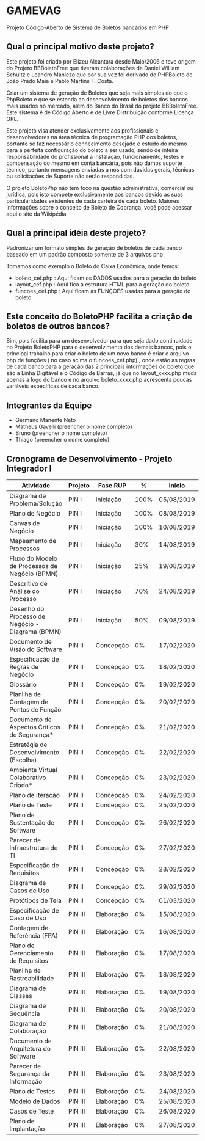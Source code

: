 GAMEVAG
=========

Projeto Código-Aberto de Sistema de Boletos bancários em PHP

## Qual o principal motivo deste projeto?
Este projeto foi criado por Elizeu Alcantara desde Maio/2006 e teve origem do Projeto BBBoletoFree que tiveram colaborações de Daniel William Schultz e Leandro Maniezo que por sua vez foi derivado do PHPBoleto de João Prado Maia e Pablo Martins F. Costa.

Criar um sistema de geração de Boletos que seja mais simples do que o PhpBoleto e que se estenda ao desenvolvimento de boletos dos bancos mais usados no mercado, além do Banco do Brasil do projeto BBBoletoFree. Este sistema é de Código Aberto e de Livre Distribuição conforme Licença GPL.

Este projeto visa atender exclusivamente aos profissionais e desenvolvedores na área técnica de programação PHP dos boletos, portanto se faz necessário conhecimento desejado e estudo do mesmo para a perfeita configuração do boleto a ser usado, sendo de inteira responsabilidade do profissional a instalação, funcionamento, testes e compensação do mesmo em conta bancária, pois não damos suporte técnico, portanto mensagens enviadas a nós com dúvidas gerais, técnicas ou solicitações de Suporte não serão respondidas.

O projeto BoletoPhp não tem foco na questão administrativa, comercial ou jurídica, pois isto compete exclusivamente aos bancos devido as suas particularidades existentes de cada carteira de cada boleto. Maiores informações sobre o conceito de Boleto de Cobrança, você pode acessar aqui o site da Wikipédia

## Qual a principal idéia deste projeto?
Padronizar um formato simples de geração de boletos de cada banco baseado em um padrão composto somente de 3 arquivos php

Tomamos como exemplo o Boleto do Caixa Econômica, onde temos:

- boleto_cef.php : Aqui ficam os DADOS usados para a geração do boleto
- layout_cef.php : Aqui fica a estrutura HTML para a geração do boleto
- funcoes_cef.php : Aqui ficam as FUNÇOES usadas para a geração do boleto 

## Este conceito do BoletoPHP facilita a criação de boletos de outros bancos?
Sim, pois facilita para um desenvolvedor para que seja dado continuidade no Projeto BoletoPHP para o desenvolvimento dos demais bancos, pois o principal trabalho para criar o boleto de um novo banco é criar o arquivo php de funções ( no caso acima o funcoes_cef.php) , onde estão as regras de cada banco para a geração das 2 principais informações do boleto que são a Linha Digitável e o Código de Barras, já que no layout_xxxx.php muda apenas a logo do banco e no arquivo boleto_xxxx.php acrescenta poucas variáveis específicas de cada banco.

## Integrantes da Equipe
- Germano Manente Neto
- Matheus Gavelli (preencher o nome completo)
- Bruno (preencher o nome completo)
- Thiago (preencher o nome completo)

## Cronograma de Desenvolvimento - Projeto Integrador I

| Atividade                                       | Projeto | Fase RUP  |   %  | Início     | Término    |
|-------------------------------------------------|---------|-----------|------|------------|------------|
|Diagrama de Problema/Solução                     | PIN I   | Iniciação | 100% | 05/08/2019 | 08/08/2019 |
|Plano de Negócio                                 | PIN I   | Iniciação | 100% | 08/08/2019 | 10/08/2019 |
|Canvas de Negócio                                | PIN I   | Iniciação | 100% | 10/08/2019 | 14/08/2019 |
|Mapeamento de Processos                          | PIN I   | Iniciação | 30%  | 14/08/2019 | 19/08/2019 |
|Fluxo do Modelo de Processos de Negócio (BPMN)   | PIN I   | Iniciação | 25%  | 19/08/2019 | 24/08/2019 |
|Descritivo de Análise do Processo                | PIN I   | Iniciação | 70%  | 24/08/2019 | 29/08/2019 |
|Desenho do Processo de Negócio - Diagrama (BPMN) | PIN I   | Iniciação | 50%  | 09/08/2019 | 11/08/2019 |
|Documento de Visão do Software	                  | PIN II  | Concepção | 0%   | 17/02/2020 | 30/06/2020 |
|Especificação de Regras de Negócio	              | PIN II  | Concepção | 0%   | 18/02/2020 | 01/07/2020 |
|Glossário                                        | PIN II  | Concepção | 0%   | 19/02/2020 | 02/07/2020 |
|Planilha de Contagem de Pontos de Função         | PIN II  | Concepção | 0%   | 20/02/2020 | 03/07/2020 |
|Documento de Aspectos Críticos de Segurança*     | PIN II  | Concepção | 0%   | 21/02/2020 | 04/07/2020 |
|Estratégia de Desenvolvimento (Escolha)          | PIN II  | Concepção | 0%   | 22/02/2020 | 05/07/2020 |
|Ambiente Virtual Colaborativo Criado*	          | PIN II  | Concepção | 0%   | 23/02/2020 | 06/07/2020 |
|Plano de Iteração                                | PIN II  | Concepção | 0%   | 24/02/2020 | 07/07/2020 |
|Plano de Teste                                   | PIN II  | Concepção | 0%   | 25/02/2020 | 08/07/2020 |
|Plano de Sustentação de Software                 | PIN II  | Concepção | 0%   | 26/02/2020 | 09/07/2020 |
|Parecer de Infraestrutura de TI                  | PIN II  | Concepção | 0%   | 27/02/2020 | 10/07/2020 |
|Especificação de Requisitos                      | PIN II  | Concepção | 0%   | 28/02/2020 | 11/07/2020 |
|Diagrama de Casos de Uso                         | PIN II  | Concepção | 0%   | 29/02/2020 | 12/07/2020 |
|Protótipos de Tela  	                          | PIN II  | Concepção | 0%   | 01/03/2020 | 13/07/2020 |
|Especificação de Caso de Uso                     | PIN III | Elaboração| 0%   | 15/08/2020 | 13/12/2020 |
|Contagem de Referência (FPA)                     | PIN III | Elaboração| 0%   | 16/08/2020 | 14/12/2020 |
|Plano de Gerenciamento de Requisitos             | PIN III | Elaboração| 0%   | 17/08/2020 | 15/12/2020 |
|Planilha de Rastreabilidade                      | PIN III | Elaboração| 0%   | 18/08/2020 | 16/12/2020 |
|Diagrama de Classes                              | PIN III | Elaboração| 0%   | 19/08/2020 | 17/12/2020 |
|Diagrama de Sequência                            | PIN III | Elaboração| 0%   | 20/08/2020 | 18/12/2020 |
|Diagrama de Colaboração                          | PIN III | Elaboração| 0%   | 21/08/2020 | 19/12/2020 |
|Documento de Arquitetura do Software             | PIN III | Elaboração| 0%   | 22/08/2020 | 20/12/2020 |
|Parecer de Segurança da Informação               | PIN III | Elaboração| 0%   | 23/08/2020 | 21/12/2020 |
|Plano de Testes                                  | PIN III | Elaboração| 0%   | 24/08/2020 | 22/12/2020 |
|Modelo de Dados                                  | PIN III | Elaboração| 0%   | 25/08/2020 | 23/12/2020 |
|Casos de Teste                                   | PIN III | Elaboração| 0%   | 26/08/2020 | 24/12/2020 |
|Plano de Implantação                             | PIN III | Elaboração| 0%   | 27/08/2020 | 25/12/2020 |